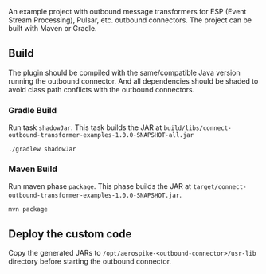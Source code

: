 An example project with outbound message transformers for ESP (Event Stream
Processing), Pulsar, etc. outbound connectors. The project can be built with
Maven or Gradle.

## Build

The plugin should be compiled with the same/compatible Java version running the
outbound connector. And all dependencies should be shaded to avoid class path
conflicts with the outbound connectors.

### Gradle Build

Run task `shadowJar`. This task builds the JAR at
`build/libs/connect-outbound-transformer-examples-1.0.0-SNAPSHOT-all.jar`

```shell
./gradlew shadowJar
```

### Maven Build

Run maven phase `package`. This phase builds the JAR at
`target/connect-outbound-transformer-examples-1.0.0-SNAPSHOT.jar`.

```shell
mvn package
```

## Deploy the custom code

Copy the generated JARs to `/opt/aerospike-<outbound-connector>/usr-lib`
directory before starting the outbound connector.
